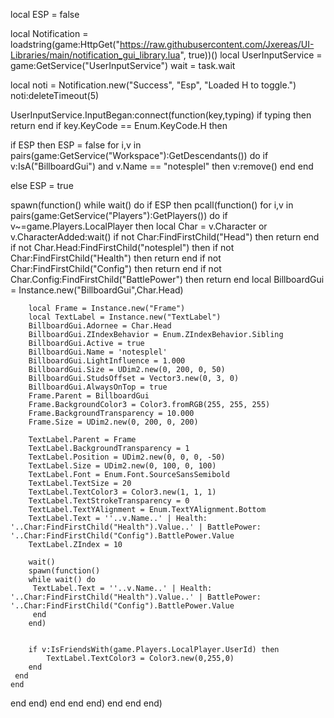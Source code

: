 local ESP = false

local Notification = loadstring(game:HttpGet("https://raw.githubusercontent.com/Jxereas/UI-Libraries/main/notification_gui_library.lua", true))()
local UserInputService = game:GetService("UserInputService")
wait = task.wait

local noti = Notification.new("Success", "Esp", "Loaded H to toggle.")
noti:deleteTimeout(5)

UserInputService.InputBegan:connect(function(key,typing)
if typing then return end
if key.KeyCode == Enum.KeyCode.H then

if ESP then
    ESP = false
for i,v in pairs(game:GetService("Workspace"):GetDescendants()) do
if v:IsA("BillboardGui") and v.Name == "notesplel" then
    v:remove()
  end
end

 
 else
    ESP = true

    
spawn(function()
while wait() do
    if ESP then
pcall(function()
for i,v in pairs(game:GetService("Players"):GetPlayers()) do 
        if v~=game.Players.LocalPlayer then
        local Char = v.Character or v.CharacterAdded:wait()
    if not Char:FindFirstChild("Head") then return end
    if not Char.Head:FindFirstChild("notesplel") then 
    if not Char:FindFirstChild("Health")  then return end
    if not Char:FindFirstChild("Config") then return end
    if not Char.Config:FindFirstChild("BattlePower") then return end
    local BillboardGui = Instance.new("BillboardGui",Char.Head)

        local Frame = Instance.new("Frame")
        local TextLabel = Instance.new("TextLabel")
        BillboardGui.Adornee = Char.Head
        BillboardGui.ZIndexBehavior = Enum.ZIndexBehavior.Sibling
        BillboardGui.Active = true
        BillboardGui.Name = 'notesplel'
        BillboardGui.LightInfluence = 1.000
        BillboardGui.Size = UDim2.new(0, 200, 0, 50)
        BillboardGui.StudsOffset = Vector3.new(0, 3, 0)
        BillboardGui.AlwaysOnTop = true
        Frame.Parent = BillboardGui
        Frame.BackgroundColor3 = Color3.fromRGB(255, 255, 255)
        Frame.BackgroundTransparency = 10.000
        Frame.Size = UDim2.new(0, 200, 0, 200)

        TextLabel.Parent = Frame
        TextLabel.BackgroundTransparency = 1
        TextLabel.Position = UDim2.new(0, 0, 0, -50)
        TextLabel.Size = UDim2.new(0, 100, 0, 100)
        TextLabel.Font = Enum.Font.SourceSansSemibold
        TextLabel.TextSize = 20
        TextLabel.TextColor3 = Color3.new(1, 1, 1)
        TextLabel.TextStrokeTransparency = 0
        TextLabel.TextYAlignment = Enum.TextYAlignment.Bottom
        TextLabel.Text = ''..v.Name..' | Health: '..Char:FindFirstChild("Health").Value..' | BattlePower: '..Char:FindFirstChild("Config").BattlePower.Value
        TextLabel.ZIndex = 10
        
        wait()
        spawn(function()
        while wait() do
         TextLabel.Text = ''..v.Name..' | Health: '..Char:FindFirstChild("Health").Value..' | BattlePower: '..Char:FindFirstChild("Config").BattlePower.Value
         end
        end)
        
        
        if v:IsFriendsWith(game.Players.LocalPlayer.UserId) then
            TextLabel.TextColor3 = Color3.new(0,255,0)
        end
     end
    end
   end
  end)
 end
end
end)
end
end
end)
